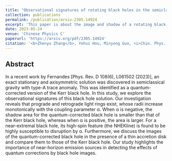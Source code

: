 ```yaml
---
title: "Observational signatures of rotating black holes in the semiclassical gravity with trace anomaly"
collection: publications
permalink: /publication/arxiv-2305.14924
excerpt: 'This paper is about the image and shadow of a rotating black hole in the semiclassical gravity with type-A trace anomaly.'
date: 2023-05-24
venue: 'Chinese Physics C'
paperurl: 'https://arxiv.org/pdf/2305.14924'
citation: '<b>Zhenyu Zhang</b>, Yehui Hou, Minyong Guo, <i>Chin. Phys. C</i>, 48 (2024) 8, 085106'
---
```


Abstract
--------------

In a recent work by Fernandes [Phys. Rev. D 108(6), L061502 (2023)], an exact stationary and axisymmetric solution was discovered in semiclassical gravity with type-A trace anomaly. This was identified as a quantum-corrected version of the Kerr black hole. In this study, we explore the observational signatures of this black hole solution. Our investigation reveals that prograde and retrograde light rings exist, whose radii increase monotonically with the coupling parameter α. When α is negative, the shadow area for the quantum-corrected black hole is smaller than that of the Kerr black hole, whereas when α is positive, the area is larger. For a near-extremal black hole, its high-spin feature (the NHEKline) is found to be highly susceptible to disruption by α. Furthermore, we discuss the images of the quantum-corrected black hole in the presence of a thin accretion disk and compare them to those of the Kerr black hole. Our study highlights the importance of near-horizon emission sources in detecting the effects of quantum corrections by black hole images.

